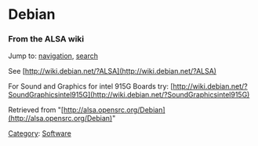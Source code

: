 Debian
======

### From the ALSA wiki

Jump to: [navigation](#mw-head), [search](#p-search)

See [http://wiki.debian.net/?ALSA](http://wiki.debian.net/?ALSA)

For Sound and Graphics for intel 915G Boards try:
[http://wiki.debian.net/?SoundGraphicsintel915G](http://wiki.debian.net/?SoundGraphicsintel915G)

Retrieved from
"[http://alsa.opensrc.org/Debian](http://alsa.opensrc.org/Debian)"

[Category](/Special:Categories "Special:Categories"):
[Software](/Category:Software "Category:Software")

